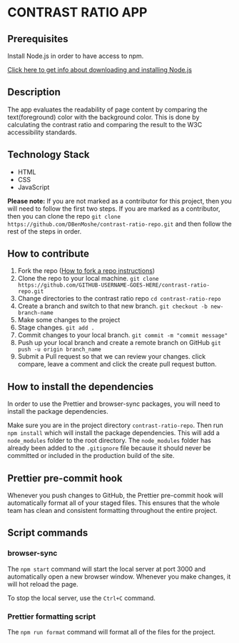 # CONTRAST RATIO APP

## Prerequisites

Install Node.js in order to have access to npm.

[Click here to get info about downloading and installing Node.js](https://docs.npmjs.com/downloading-and-installing-node-js-and-npm)

## Description

The app evaluates the readability of page content by comparing the text(foreground) color with the background color. This is done by calculating the contrast ratio and comparing the result to the W3C accessibility standards.

## Technology Stack

- HTML
- CSS
- JavaScript

**Please note:** If you are not marked as a contributor for this project, then you will need to follow the first two steps. If you are marked as a contributor, then you can clone the repo `git clone https://github.com/DBenMoshe/contrast-ratio-repo.git` and then follow the rest of the steps in order.

## How to contribute

1.  Fork the repo ([How to fork a repo instructions](https://docs.github.com/en/get-started/quickstart/fork-a-repo))
2.  Clone the repo to your local machine. `git clone https://github.com/GITHUB-USERNAME-GOES-HERE/contrast-ratio-repo.git`
3.  Change directories to the contrast ratio repo `cd contrast-ratio-repo`
4.  Create a branch and switch to that new branch. `git checkout -b new-branch-name`
5.  Make some changes to the project
6.  Stage changes. `git add .`
7.  Commit changes to your local branch. `git commit -m "commit message"`
8.  Push up your local branch and create a remote branch on GitHub `git push -u origin branch_name`
9.  Submit a Pull request so that we can review your changes. click compare, leave a comment and click the create pull request button.

## How to install the dependencies

In order to use the Prettier and browser-sync packages, you will need to install the package dependencies.

Make sure you are in the project directory `contrast-ratio-repo`.
Then run `npm install` which will install the package dependencies.
This will add a `node_modules` folder to the root directory.
The `node_modules` folder has already been added to the `.gitignore` file because it should never be committed or included in the production build of the site.

## Prettier pre-commit hook

Whenever you push changes to GitHub, the Prettier pre-commit hook will automatically format all of your staged files. This ensures that the whole team has clean and consistent formatting throughout the entire project.

## Script commands

### browser-sync

The `npm start` command will start the local server at port 3000 and automatically open a new browser window. Whenever you make changes, it will hot reload the page.

To stop the local server, use the `Ctrl+C` command.

### Prettier formatting script

The `npm run format` command will format all of the files for the project.
